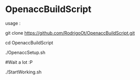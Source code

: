 # OpenaccBuildScript

usage :

git clone https://github.com/RodrigoOt/OpenaccBuildScript.git

cd OpenaccBuildScript

./OpenaccSetup.sh 

#Wait a lot :P

./StartWorking.sh
